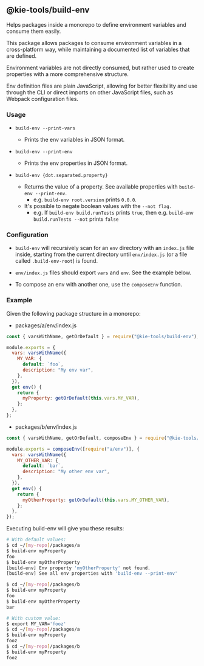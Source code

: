 ## @kie-tools/build-env

Helps packages inside a monorepo to define environment variables and consume them easily.

This package allows packages to consume environment variables in a cross-platform way, while maintaining a documented list of variables that are defined.

Environment variables are not directly consumed, but rather used to create properties with a more comprehensive structure.

Env definition files are plain JavaScript, allowing for better flexibility and use through the CLI or direct imports on other JavaScript files, such as Webpack configuration files.

### Usage

- `build-env --print-vars`

  - Prints the env variables in JSON format.

- `build-env --print-env`

  - Prints the env properties in JSON format.

- `build-env {dot.separated.property}`
  - Returns the value of a property. See available properties with `build-env --print-env`.
    - e.g. `build-env root.version` prints `0.0.0`.
  - It's possible to negate boolean values with the `--not flag.`
    - e.g. If `build-env build.runTests` prints `true`, then e.g. `build-env build.runTests --not` prints `false`

### Configuration

- `build-env` will recursively scan for an `env` directory with an `index.js` file inside, starting from the current directory until `env/index.js` (or a file called `.build-env-root`) is found.

- `env/index.js` files should export `vars` and `env`. See the example below.

- To compose an env with another one, use the `composeEnv` function.

### Example

Given the following package structure in a monorepo:

- packages/a/env/index.js

```js
const { varsWithName, getOrDefault } = require("@kie-tools/build-env");

module.exports = {
  vars: varsWithName({
    MY_VAR: {
      default: `foo`,
      description: "My env var",
    },
  }),
  get env() {
    return {
      myProperty: getOrDefault(this.vars.MY_VAR),
    };
  },
};
```

- packages/b/env/index.js

```js
const { varsWithName, getOrDefault, composeEnv } = require("@kie-tools/build-env");

module.exports = composeEnv([require("a/env")], {
  vars: varsWithName({
    MY_OTHER_VAR: {
      default: `bar`,
      description: "My other env var",
    },
  }),
  get env() {
    return {
      myOtherProperty: getOrDefault(this.vars.MY_OTHER_VAR),
    };
  },
});
```

Executing build-env will give you these results:

```bash
# With default values:
$ cd ~/[my-repo]/packages/a
$ build-env myProperty
foo
$ build-env myOtherProperty
[build-env] Env property 'myOtherProperty' not found.
[build-env] See all env properties with 'build-env --print-env'

$ cd ~/[my-repo]/packages/b
$ build-env myProperty
foo
$ build-env myOtherProperty
bar

# With custom value:
$ export MY_VAR='fooz'
$ cd ~/[my-repo]/packages/a
$ build-env myProperty
fooz
$ cd ~/[my-repo]/packages/b
$ build-env myProperty
fooz
```
